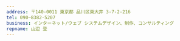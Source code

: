 ```yaml
---
address: 〒140-0011 東京都 品川区東大井 3-7-2-216
tel: 090−8382-5207
business: インターネット/ウェブ システムデザイン、制作、コンサルティング
repname: 山辺 登
---
```


